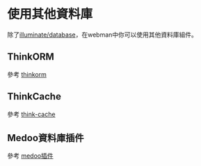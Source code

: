 # 使用其他資料庫
除了[illuminate/database](https://github.com/illuminate/database)，在webman中你可以使用其他資料庫組件。

## ThinkORM
參考 [thinkorm](thinkorm.md)

## ThinkCache
參考 [think-cache](thinkcache.md)

## Medoo資料庫插件
參考 [medoo插件](https://www.workerman.net/plugin/29)
